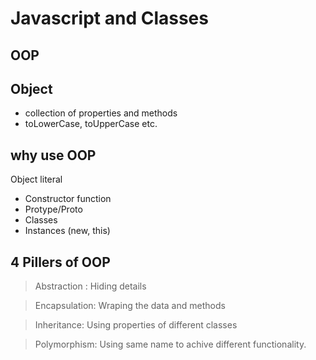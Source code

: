 # Javascript and Classes

## OOP
## Object
- collection of properties and methods
- toLowerCase, toUpperCase etc.

## why use OOP 

Object literal

- Constructor function
- Protype/Proto 
- Classes
- Instances (new, this)

## 4 Pillers of OOP
> Abstraction : Hiding details

> Encapsulation: Wraping the data and methods

> Inheritance: Using properties of different classes

> Polymorphism: Using same name to achive different functionality.